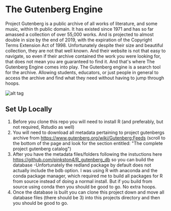 # The Gutenberg Engine

Project Gutenberg is a public archive of all works of literature, and some music, within th public domain. It has existed since 1971 and has so far amassed a collection of over 55,000 works. And is projected to almost double in size by the end of 2019, with the expiration of the Copyright Terms Extension Act of 1998. Unfortunately despite their size and beautiful collection, they are not that well known. And their website is not that easy to navigate, so even if their archive contained the work you were looking for, that does not mean you are guaranteed to find it.
And that's where The Gutenberg Engine comes into play. The Gutenberg engine is a search tool for the archive. Allowing students, educators, or just people in general to access the archive and find what they need without having to jump through hoops.

![alt tag](https://github.com/pinkston4/The_Gutenberg_Engine/blob/master/img/gutenbergEngine.png)

## Set Up Locally
1. Before you clone this repo you will need to install R (and preferably, but not required, Rstudio as well)
1. You will need to download all metadata pertaining to project gutenbergs archive from https://www.gutenberg.org/wiki/Gutenberg:Feeds (scroll to the bottom of the page and look for the section entitled: "The complete project gutenberg catalog")
1. After you have the metadata files/folders following the instuctions here https://github.com/pinkston4/R_gutenberg_db so you can build the database
    -Unfortunately the redland package by default does not actually include the bdb option. I was using R with anaconda and the conda package manager, which required me to build all packages for R from source instead of doing a normal install. But if you build from source using conda then you should be good to go. No extra hoops.
1. Once the database is built you can clone this project down and move all database files (there should be 3) into this projects directory and then you should be good to go.
